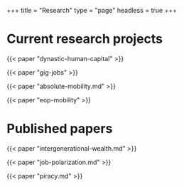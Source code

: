 +++
title = "Research"
type = "page"
headless = true
+++

# Current research projects

{{< paper "dynastic-human-capital" >}}

{{< paper "gig-jobs" >}}

{{< paper "absolute-mobility.md" >}}

{{< paper "eop-mobility" >}}

# Published papers

{{< paper "intergenerational-wealth.md" >}}

{{< paper "job-polarization.md" >}}

{{< paper "piracy.md" >}}

